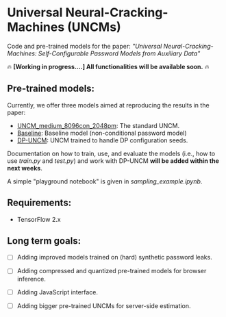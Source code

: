



# Universal Neural-Cracking-Machines (UNCMs)
Code and pre-trained models for the paper: *"Universal Neural-Cracking-Machines: Self-Configurable Password Models from Auxiliary Data"*

🔥 **[Working in progress....] All functionalities will be available soon.** 🔥

## Pre-trained models: 
Currently, we offer three models aimed at reproducing the results in the paper:

* [UNCM_medium_8096con_2048pm](https://drive.google.com/drive/folders/1Xf549jF6zo2zlZ4ZbfH3cxN_kEpSZm4K?usp=share_link): The standard UNCM.
* [Baseline](https://drive.google.com/drive/folders/19u2Ld3PWIvRZ9ejYCVD9dcoGsl6e8pKN?usp=share_link): Baseline model (non-conditional password model)
* [DP-UNCM](https://drive.google.com/drive/folders/1wWi71UJrcObwoBt9GkH0Q-nbnDan_M4Y?usp=share_link): UNCM trained to handle DP configuration seeds. 

Documentation on how to train, use, and evaluate the models (i.e., how to use *train.py* and *test.py*) and work with DP-UNCM **will be added within the next weeks**. 

A simple "playground notebook" is given in *sampling_example.ipynb*.

## Requirements:

* TensorFlow 2.x

## Long term goals:

- [ ]  Adding improved models trained on (hard) synthetic password leaks. 
- [ ]  Adding compressed and quantized pre-trained models for browser inference.
- [ ]   Adding JavaScript interface. 
- [ ]  Adding bigger pre-trained UNCMs for server-side estimation.

